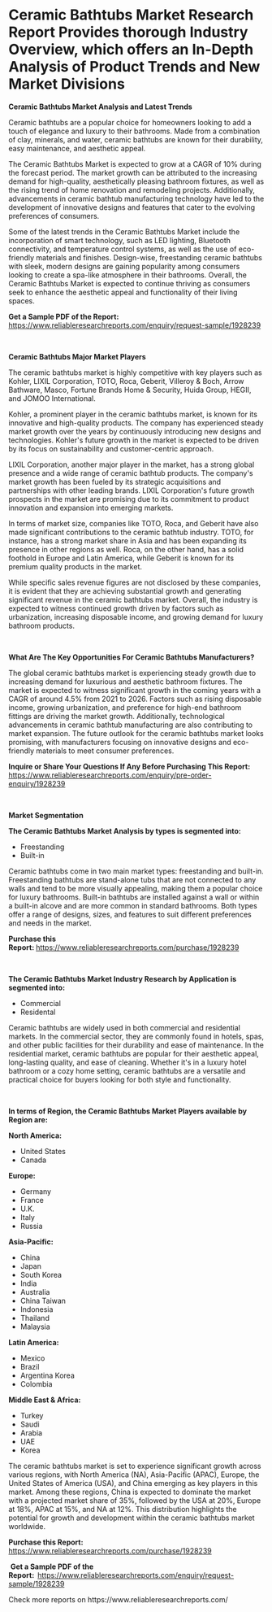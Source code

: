 <p><h1>Ceramic Bathtubs Market Research Report Provides thorough Industry Overview, which offers an In-Depth Analysis of Product Trends and New Market Divisions</h1></p><p><strong>Ceramic Bathtubs Market Analysis and Latest Trends</strong></p>
<p><p>Ceramic bathtubs are a popular choice for homeowners looking to add a touch of elegance and luxury to their bathrooms. Made from a combination of clay, minerals, and water, ceramic bathtubs are known for their durability, easy maintenance, and aesthetic appeal.</p><p>The Ceramic Bathtubs Market is expected to grow at a CAGR of 10% during the forecast period. The market growth can be attributed to the increasing demand for high-quality, aesthetically pleasing bathroom fixtures, as well as the rising trend of home renovation and remodeling projects. Additionally, advancements in ceramic bathtub manufacturing technology have led to the development of innovative designs and features that cater to the evolving preferences of consumers.</p><p>Some of the latest trends in the Ceramic Bathtubs Market include the incorporation of smart technology, such as LED lighting, Bluetooth connectivity, and temperature control systems, as well as the use of eco-friendly materials and finishes. Design-wise, freestanding ceramic bathtubs with sleek, modern designs are gaining popularity among consumers looking to create a spa-like atmosphere in their bathrooms. Overall, the Ceramic Bathtubs Market is expected to continue thriving as consumers seek to enhance the aesthetic appeal and functionality of their living spaces.</p></p>
<p><strong>Get a Sample PDF of the Report:&nbsp;</strong> <a href="https://www.reliableresearchreports.com/enquiry/request-sample/1928239">https://www.reliableresearchreports.com/enquiry/request-sample/1928239</a></p>
<p>&nbsp;</p>
<p><strong>Ceramic Bathtubs Major Market Players</strong></p>
<p><p>The ceramic bathtubs market is highly competitive with key players such as Kohler, LIXIL Corporation, TOTO, Roca, Geberit, Villeroy & Boch, Arrow Bathware, Masco, Fortune Brands Home & Security, Huida Group, HEGII, and JOMOO International. </p><p>Kohler, a prominent player in the ceramic bathtubs market, is known for its innovative and high-quality products. The company has experienced steady market growth over the years by continuously introducing new designs and technologies. Kohler's future growth in the market is expected to be driven by its focus on sustainability and customer-centric approach.</p><p>LIXIL Corporation, another major player in the market, has a strong global presence and a wide range of ceramic bathtub products. The company's market growth has been fueled by its strategic acquisitions and partnerships with other leading brands. LIXIL Corporation's future growth prospects in the market are promising due to its commitment to product innovation and expansion into emerging markets.</p><p>In terms of market size, companies like TOTO, Roca, and Geberit have also made significant contributions to the ceramic bathtub industry. TOTO, for instance, has a strong market share in Asia and has been expanding its presence in other regions as well. Roca, on the other hand, has a solid foothold in Europe and Latin America, while Geberit is known for its premium quality products in the market.</p><p>While specific sales revenue figures are not disclosed by these companies, it is evident that they are achieving substantial growth and generating significant revenue in the ceramic bathtubs market. Overall, the industry is expected to witness continued growth driven by factors such as urbanization, increasing disposable income, and growing demand for luxury bathroom products.</p></p>
<p>&nbsp;</p>
<p><strong>What Are The Key Opportunities For Ceramic Bathtubs Manufacturers?</strong></p>
<p><p>The global ceramic bathtubs market is experiencing steady growth due to increasing demand for luxurious and aesthetic bathroom fixtures. The market is expected to witness significant growth in the coming years with a CAGR of around 4.5% from 2021 to 2026. Factors such as rising disposable income, growing urbanization, and preference for high-end bathroom fittings are driving the market growth. Additionally, technological advancements in ceramic bathtub manufacturing are also contributing to market expansion. The future outlook for the ceramic bathtubs market looks promising, with manufacturers focusing on innovative designs and eco-friendly materials to meet consumer preferences.</p></p>
<p><strong>Inquire or Share Your Questions If Any Before Purchasing This Report:</strong> <a href="https://www.reliableresearchreports.com/enquiry/pre-order-enquiry/1928239">https://www.reliableresearchreports.com/enquiry/pre-order-enquiry/1928239</a></p>
<p>&nbsp;</p>
<p><strong>Market Segmentation</strong></p>
<p><strong>The Ceramic Bathtubs Market Analysis by types is segmented into:</strong></p>
<p><ul><li>Freestanding</li><li>Built-in</li></ul></p>
<p><p>Ceramic bathtubs come in two main market types: freestanding and built-in. Freestanding bathtubs are stand-alone tubs that are not connected to any walls and tend to be more visually appealing, making them a popular choice for luxury bathrooms. Built-in bathtubs are installed against a wall or within a built-in alcove and are more common in standard bathrooms. Both types offer a range of designs, sizes, and features to suit different preferences and needs in the market.</p></p>
<p><strong>Purchase this Report:&nbsp;</strong><a href="https://www.reliableresearchreports.com/purchase/1928239">https://www.reliableresearchreports.com/purchase/1928239</a></p>
<p>&nbsp;</p>
<p><strong>The Ceramic Bathtubs Market Industry Research by Application is segmented into:</strong></p>
<p><ul><li>Commercial</li><li>Residental</li></ul></p>
<p><p>Ceramic bathtubs are widely used in both commercial and residential markets. In the commercial sector, they are commonly found in hotels, spas, and other public facilities for their durability and ease of maintenance. In the residential market, ceramic bathtubs are popular for their aesthetic appeal, long-lasting quality, and ease of cleaning. Whether it's in a luxury hotel bathroom or a cozy home setting, ceramic bathtubs are a versatile and practical choice for buyers looking for both style and functionality.</p></p>
<p>&nbsp;</p>
<p><strong>In terms of Region, the Ceramic Bathtubs Market Players available by Region are:</strong></p>
<p>
    <p> <strong> North America: </strong>
        <ul>
            <li>United States</li>
            <li>Canada</li>
        </ul>
        </p> 
    <p> <strong> Europe: </strong>
        <ul>
            <li>Germany</li>
            <li>France</li>
            <li>U.K.</li>
            <li>Italy</li>
            <li>Russia</li>
        </ul>
        </p> 
    <p> <strong> Asia-Pacific: </strong>
        <ul>
            <li>China</li>
            <li>Japan</li>
            <li>South Korea</li>
            <li>India</li>
            <li>Australia</li>
            <li>China Taiwan</li>
            <li>Indonesia</li>
            <li>Thailand</li>
            <li>Malaysia</li>
        </ul>
        </p> 
    <p> <strong> Latin America: </strong>
        <ul>
            <li>Mexico</li>
            <li>Brazil</li>
            <li>Argentina Korea</li>
            <li>Colombia</li>
        </ul>
        </p> 
    <p> <strong> Middle East & Africa: </strong>
        <ul>
            <li>Turkey</li>
            <li>Saudi</li>
            <li>Arabia</li>
            <li>UAE</li>
            <li>Korea</li>
        </ul>
    </p>
    </p>
<p><p>The ceramic bathtubs market is set to experience significant growth across various regions, with North America (NA), Asia-Pacific (APAC), Europe, the United States of America (USA), and China emerging as key players in this market. Among these regions, China is expected to dominate the market with a projected market share of 35%, followed by the USA at 20%, Europe at 18%, APAC at 15%, and NA at 12%. This distribution highlights the potential for growth and development within the ceramic bathtubs market worldwide.</p></p>
<p><strong>Purchase this Report: </strong><a href="https://www.reliableresearchreports.com/purchase/1928239">https://www.reliableresearchreports.com/purchase/1928239</a></p>
<p>&nbsp;<strong>Get a Sample PDF of the Report:&nbsp;&nbsp;</strong><a href="https://www.reliableresearchreports.com/enquiry/request-sample/1928239">https://www.reliableresearchreports.com/enquiry/request-sample/1928239</a></p>
<p><strong></strong></p>
<p>Check more reports on https://www.reliableresearchreports.com/</p>